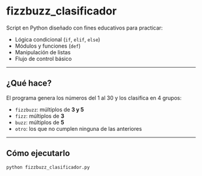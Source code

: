 # fizzbuzz_clasificador

Script en Python diseñado con fines educativos para practicar:

- Lógica condicional (`if`, `elif`, `else`)
- Módulos y funciones (`def`)
- Manipulación de listas
- Flujo de control básico

---

## ¿Qué hace?

El programa genera los números del 1 al 30 y los clasifica en 4 grupos:

- `fizzbuzz`: múltiplos de **3 y 5**
- `fizz`: múltiplos de **3**
- `buzz`: múltiplos de **5**
- `otro`: los que no cumplen ninguna de las anteriores

---

## Cómo ejecutarlo

```bash
python fizzbuzz_clasificador.py